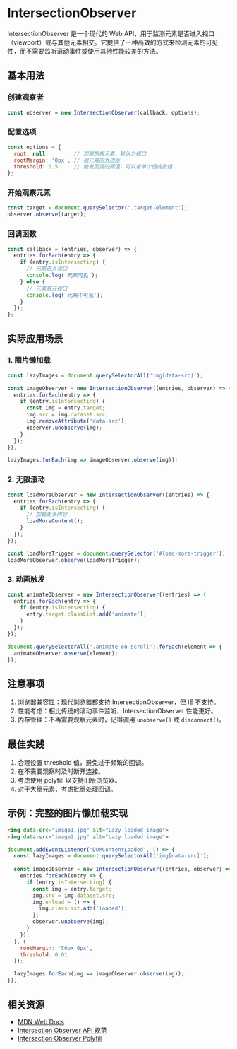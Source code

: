 # IntersectionObserver

IntersectionObserver 是一个现代的 Web API，用于监测元素是否进入视口（viewport）或与其他元素相交。它提供了一种高效的方式来检测元素的可见性，而不需要监听滚动事件或使用其他性能较差的方法。

## 基本用法

### 创建观察者

```javascript
const observer = new IntersectionObserver(callback, options);
```

### 配置选项

```javascript
const options = {
  root: null,        // 观察的根元素，默认为视口
  rootMargin: '0px', // 根元素的外边距
  threshold: 0.5     // 触发回调的阈值，可以是单个值或数组
};
```

### 开始观察元素

```javascript
const target = document.querySelector('.target-element');
observer.observe(target);
```

### 回调函数

```javascript
const callback = (entries, observer) => {
  entries.forEach(entry => {
    if (entry.isIntersecting) {
      // 元素进入视口
      console.log('元素可见');
    } else {
      // 元素离开视口
      console.log('元素不可见');
    }
  });
};
```

## 实际应用场景

### 1. 图片懒加载

```javascript
const lazyImages = document.querySelectorAll('img[data-src]');

const imageObserver = new IntersectionObserver((entries, observer) => {
  entries.forEach(entry => {
    if (entry.isIntersecting) {
      const img = entry.target;
      img.src = img.dataset.src;
      img.removeAttribute('data-src');
      observer.unobserve(img);
    }
  });
});

lazyImages.forEach(img => imageObserver.observe(img));
```

### 2. 无限滚动

```javascript
const loadMoreObserver = new IntersectionObserver((entries) => {
  entries.forEach(entry => {
    if (entry.isIntersecting) {
      // 加载更多内容
      loadMoreContent();
    }
  });
});

const loadMoreTrigger = document.querySelector('#load-more-trigger');
loadMoreObserver.observe(loadMoreTrigger);
```

### 3. 动画触发

```javascript
const animateObserver = new IntersectionObserver((entries) => {
  entries.forEach(entry => {
    if (entry.isIntersecting) {
      entry.target.classList.add('animate');
    }
  });
});

document.querySelectorAll('.animate-on-scroll').forEach(element => {
  animateObserver.observe(element);
});
```

## 注意事项

1. 浏览器兼容性：现代浏览器都支持 IntersectionObserver，但 IE 不支持。
2. 性能考虑：相比传统的滚动事件监听，IntersectionObserver 性能更好。
3. 内存管理：不再需要观察元素时，记得调用 `unobserve()` 或 `disconnect()`。

## 最佳实践

1. 合理设置 threshold 值，避免过于频繁的回调。
2. 在不需要观察时及时断开连接。
3. 考虑使用 polyfill 以支持旧版浏览器。
4. 对于大量元素，考虑批量处理回调。

## 示例：完整的图片懒加载实现

```html
<img data-src="image1.jpg" alt="Lazy loaded image">
<img data-src="image2.jpg" alt="Lazy loaded image">
```

```javascript
document.addEventListener('DOMContentLoaded', () => {
  const lazyImages = document.querySelectorAll('img[data-src]');
  
  const imageObserver = new IntersectionObserver((entries, observer) => {
    entries.forEach(entry => {
      if (entry.isIntersecting) {
        const img = entry.target;
        img.src = img.dataset.src;
        img.onload = () => {
          img.classList.add('loaded');
        };
        observer.unobserve(img);
      }
    });
  }, {
    rootMargin: '50px 0px',
    threshold: 0.01
  });

  lazyImages.forEach(img => imageObserver.observe(img));
});
```

## 相关资源

- [MDN Web Docs](https://developer.mozilla.org/zh-CN/docs/Web/API/IntersectionObserver)
- [Intersection Observer API 规范](https://w3c.github.io/IntersectionObserver/)
- [Intersection Observer Polyfill](https://github.com/w3c/IntersectionObserver/tree/main/polyfill)
